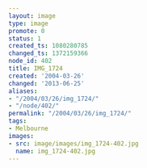 ```yaml
---
layout: image
type: image
promote: 0
status: 1
created_ts: 1080280785
changed_ts: 1372159366
node_id: 402
title: IMG_1724
created: '2004-03-26'
changed: '2013-06-25'
aliases:
- "/2004/03/26/img_1724/"
- "/node/402/"
permalink: "/2004/03/26/img_1724/"
tags:
- Melbourne
images:
- src: image/images/img_1724-402.jpg
  name: img_1724-402.jpg
---
```



